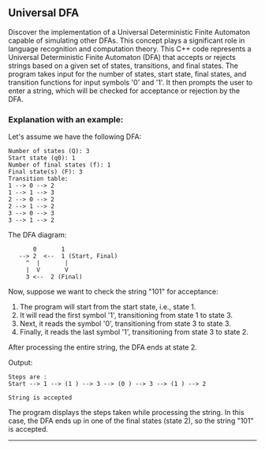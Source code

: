 ## Universal DFA

Discover the implementation of a Universal Deterministic Finite Automaton capable of simulating other DFAs. This concept plays a significant role in language recognition and computation theory.
This C++ code represents a Universal Deterministic Finite Automaton (DFA) that accepts or rejects strings based on a given set of states, transitions, and final states. The program takes input for the number of states, start state, final states, and transition functions for input symbols '0' and '1'. It then prompts the user to enter a string, which will be checked for acceptance or rejection by the DFA.

### Explanation with an example:

  Let's assume we have the following DFA:
  ```
  Number of states (Q): 3
  Start state (q0): 1
  Number of final states (f): 1
  Final state(s) (F): 3
  Transition table:
  1 --> 0 --> 2
  1 --> 1 --> 3
  2 --> 0 --> 2
  2 --> 1 --> 2
  3 --> 0 --> 3
  3 --> 1 --> 2
  ```
  The DFA diagram:
  ```
         0       1
     --> 2  <--  1 (Start, Final)
       ^  |       |
       |  V       V
       3 <--  2 (Final)
  ```
  
  Now, suppose we want to check the string "101" for acceptance:
  
  1. The program will start from the start state, i.e., state 1.
  2. It will read the first symbol '1', transitioning from state 1 to state 3.
  3. Next, it reads the symbol '0', transitioning from state 3 to state 3.
  4. Finally, it reads the last symbol '1', transitioning from state 3 to state 2.
  
  After processing the entire string, the DFA ends at state 2.
  
  Output:
  ```
  Steps are :
  Start --> 1 --> (1 ) --> 3 --> (0 ) --> 3 --> (1 ) --> 2
  
  String is accepted
  ```
  
  The program displays the steps taken while processing the string. In this case, the DFA ends up in one of the final states (state 2), so the string "101" is accepted.

----
